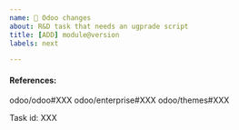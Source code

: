```yaml
---
name: 🔮 Odoo changes
about: R&D task that needs an ugprade script
title: [ADD] module@version
labels: next

---
```


#### References:

odoo/odoo#XXX
odoo/enterprise#XXX
odoo/themes#XXX

Task id: XXX
